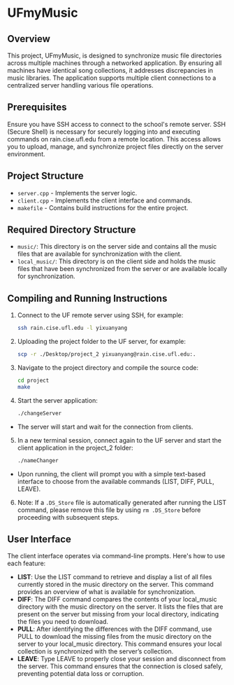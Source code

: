 # UFmyMusic
## Overview
This project, UFmyMusic, is designed to synchronize music file directories across multiple machines through a networked application. By ensuring all machines have identical song collections, it addresses discrepancies in music libraries. The application supports multiple client connections to a centralized server handling various file operations.
## Prerequisites
Ensure you have SSH access to connect to the school's remote server. SSH (Secure Shell) is necessary for securely logging into and executing commands on rain.cise.ufl.edu from a remote location. This access allows you to upload, manage, and synchronize project files directly on the server environment.
## Project Structure
- `server.cpp` - Implements the server logic.
- `client.cpp` - Implements the client interface and commands.
- `makefile` - Contains build instructions for the entire project.
## Required Directory Structure
- `music/`: This directory is on the server side and contains all the music files that are available for synchronization with the client.
- `local_music/`: This directory is on the client side and holds the music files that have been synchronized from the server or are available locally for synchronization.
## Compiling and Running Instructions
1. Connect to the UF remote server using SSH, for example:
   ```bash
   ssh rain.cise.ufl.edu -l yixuanyang
2. Uploading the project folder to the UF server, for example:
   ```bash
   scp -r ./Desktop/project_2 yixuanyang@rain.cise.ufl.edu:.
3. Navigate to the project directory and compile the source code:
   ```bash
   cd project
   make
4. Start the server application:
   ```bash
   ./changeServer
 - The server will start and wait for the connection from clients.
5. In a new terminal session, connect again to the UF server and start the client application in the project_2 folder:
   ```bash
   ./nameChanger
- Upon running, the client will prompt you with a simple text-based interface to choose from the available commands (LIST, DIFF, PULL, LEAVE).
6. Note: If a `.DS_Store` file is automatically generated after running the LIST command, please remove this file by using `rm .DS_Store` before proceeding with subsequent steps.
## User Interface
The client interface operates via command-line prompts. Here's how to use each feature:
- **LIST**: Use the LIST command to retrieve and display a list of all files currently stored in the music directory on the server. This command provides an overview of what is available for synchronization.
- **DIFF**: The DIFF command compares the contents of your local_music directory with the music directory on the server. It lists the files that are present on the server but missing from your local directory, indicating the files you need to download.
- **PULL**: After identifying the differences with the DIFF command, use PULL to download the missing files from the music directory on the server to your local_music directory. This command ensures your local collection is synchronized with the server’s collection.
- **LEAVE**: Type LEAVE to properly close your session and disconnect from the server. This command ensures that the connection is closed safely, preventing potential data loss or corruption.

